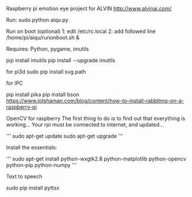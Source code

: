 Raspberry pi emotion eye project for ALVIN 
http://www.alvinai.com/

Run:
sudo python aiqu.py

Run on boot (optional)
1: edit /etc/rc.local
2: add followed line
   /home/pi/aiqu/runonboot.sh &

Requires:
Python, pygame, imutils


pip install imutils
pip install --upgrade imutils

for pi3d
sudo pip install svg.path

for IPC

pip install pika
pip install bson
https://www.iotshaman.com/blog/content/how-to-install-rabbitmq-on-a-raspberry-pi

OpenCV for raspberry
The first thing to do is to find out that everything is working... 
Your rpi must be connected to 
internet, and updated...
 
'''
sudo apt-get update sudo apt-get upgrade 
''' 

Install the essentials: 

''' 
sudo apt-get install python-wxgtk2.8 python-matplotlib python-opencv python-pip python-numpy
'''

Text to speech

sudo pip install pyttsx
